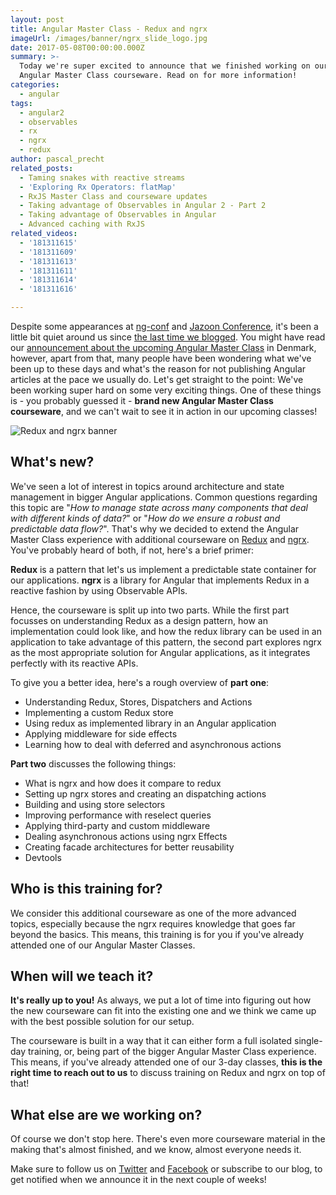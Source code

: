 ```yaml
---
layout: post
title: Angular Master Class - Redux and ngrx
imageUrl: /images/banner/ngrx_slide_logo.jpg
date: 2017-05-08T00:00:00.000Z
summary: >-
  Today we're super excited to announce that we finished working on our new
  Angular Master Class courseware. Read on for more information!
categories:
  - angular
tags:
  - angular2
  - observables
  - rx
  - ngrx
  - redux
author: pascal_precht
related_posts:
  - Taming snakes with reactive streams
  - 'Exploring Rx Operators: flatMap'
  - RxJS Master Class and courseware updates
  - Taking advantage of Observables in Angular 2 - Part 2
  - Taking advantage of Observables in Angular
  - Advanced caching with RxJS
related_videos:
  - '181311615'
  - '181311609'
  - '181311613'
  - '181311611'
  - '181311614'
  - '181311616'

---
```


Despite some appearances at [ng-conf](https://www.ng-conf.org/) and [Jazoon Conference](http://jazoon.com/), it's been a little bit quiet around us since [the last time we blogged](/angular/2017/02/27/three-things-you-didnt-know-about-the-async-pipe.html). You might have read our [announcement about the upcoming Angular Master Class](/announcements/2017/05/05/announcing-angular-master-class-in-denmark.html) in Denmark, however, apart from that, many people have been wondering what we've been up to these days and what's the reason for not publishing Angular articles at the pace we usually do. Let's get straight to the point: We've been working super hard on some very exciting things. One of these things is - you probably guessed it - **brand new Angular Master Class courseware**, and we can't wait to see it in action in our upcoming classes!

<img src="/images/banner/ngrx_slide_logo.jpg" alt="Redux and ngrx banner">

## What's new?

We've seen a lot of interest in topics around architecture and state management in bigger Angular applications. Common questions regarding this topic are "*How to manage state across many components that deal with different kinds of data?*" or "*How do we ensure a robust and predictable data flow?*". That's why we decided to extend the Angular Master Class experience with additional courseware on [Redux](http://redux.js.org/) and [ngrx](https://github.com/ngrx). You've probably heard of both, if not, here's a brief primer:

**Redux** is a pattern that let's us implement a predictable state container for our applications. **ngrx** is a library for Angular that implements Redux in a reactive fashion by using Observable APIs.

Hence, the courseware is split up into two parts. While the first part focusses on understanding Redux as a design pattern, how an implementation could look like, and how the redux library can be used in an application to take advantage of this pattern, the second part explores ngrx as the most appropriate solution for Angular applications, as it integrates perfectly with its reactive APIs.

To give you a better idea, here's a rough overview of **part one**:

- Understanding Redux, Stores, Dispatchers and Actions
- Implementing a custom Redux store
- Using redux as implemented library in an Angular application
- Applying middleware for side effects
- Learning how to deal with deferred and asynchronous actions

**Part two** discusses the following things:

- What is ngrx and how does it compare to redux
- Setting up ngrx stores and creating an dispatching actions
- Building and using store selectors
- Improving performance with reselect queries
- Applying third-party and custom middleware
- Dealing asynchronous actions using ngrx Effects
- Creating facade architectures for better reusability
- Devtools

## Who is this training for?

We consider this additional courseware as one of the more advanced topics, especially because the ngrx requires knowledge that goes far beyond the basics. This means, this training is for you if you've already attended one of our Angular Master Classes.

## When will we teach it?

**It's really up to you!** As always, we put a lot of time into figuring out how the new courseware can fit into the existing one and we think we came up with the best possible solution for our setup.

The courseware is built in a way that it can either form a full isolated single-day training, or, being part of the bigger Angular Master Class experience. This means, if you've already attended one of our 3-day classes, **this is the right time to reach out to us** to discuss training on Redux and ngrx on top of that!

## What else are we working on?

Of course we don't stop here. There's even more courseware material in the making that's almost finished, and we know, almost everyone needs it.

Make sure to follow us on [Twitter](http://twitter.com/thoughtram) and [Facebook](http://facebook.com/thoughtram) or subscribe to our blog, to get notified when we announce it in the next couple of weeks!
